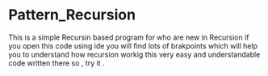 # Pattern_Recursion
This is a simple Recursin based program for who are new in Recursion 
if you open this code using ide
you will find lots of brakpoints which will help you to understand how 
recursion workig 
this very easy and understandable code written there
so , try it .
